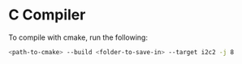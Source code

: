 # C Compiler

To compile with cmake, run the following:
```bash
<path-to-cmake> --build <folder-to-save-in> --target i2c2 -j 8
```